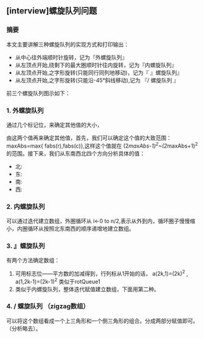 <!-- pandoc -s rotQueue.md -o rotQueue.html -->
## [interview]螺旋队列问题 ##

### 摘要 
  本文主要讲解三种螺旋队列的实现方式和打印输出：

  - 从中心往外端顺时针旋转，记为『外螺旋队列』
  - 从左顶点开始,绕剩下的最大圈顺时针往内旋转，记为『内螺旋队列』
  - 从左顶点开始,之字形旋转(只能同行同列地移动)，记为『 』螺旋队列』
  - 从左顶点开始,之字形旋转(只能沿-45°斜线移动),记为 『/ 螺旋队列 』

前三个螺旋队列图示如下：

### 1.  外螺旋队列

通过几个标记位，来确定其他值的大小，

由这两个值再来确定其他值，首先，我们可以确定这个值的大致范围：
maxAbs=max{ fabs(r),fabs(c)},这样这个值就在 (2*maxAbs-1)<sup>2</sup>~(2*maxAbs+1)<sup>2</sup>的范围。接下来，我们从东南西北四个方向分析具体的值：

- 北:
- 东:
- 南:
- 西:


### 2.  内螺旋队列

可以通过迭代建立数组，外圈循环从 i←0 to n/2,表示从外到内，循环圈子慢慢缩小，内圈循环从按照北东南西的顺序递增地建立数组。

### 3.  』螺旋队列
有两个方法确定数组：

1. 可用标志位——平方数的加减得到，行列标从1开始的话，
a(2k,1)=(2k)<sup>2</sup> , a(1,2k-1)=(2k-1)<sup>2</sup> 类似于rotQueue1
2. 类似于内螺旋队列，整体迭代赋值建立数组，下面用第二种。

### 4.  / 螺旋队列 （zigzag数组）
可以将这个数组看成一个上三角形和一个倒三角形的组合。分成两部分赋值即可。（分析略去）。


  